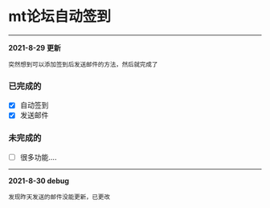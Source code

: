 # mt论坛自动签到

----

**2021-8-29 更新**

    突然想到可以添加签到后发送邮件的方法，然后就完成了

### 已完成的
- [x] 自动签到
- [x] 发送邮件

### 未完成的
- [ ] 很多功能....

-----

**2021-8-30 debug**

    发现昨天发送的邮件没能更新，已更改
